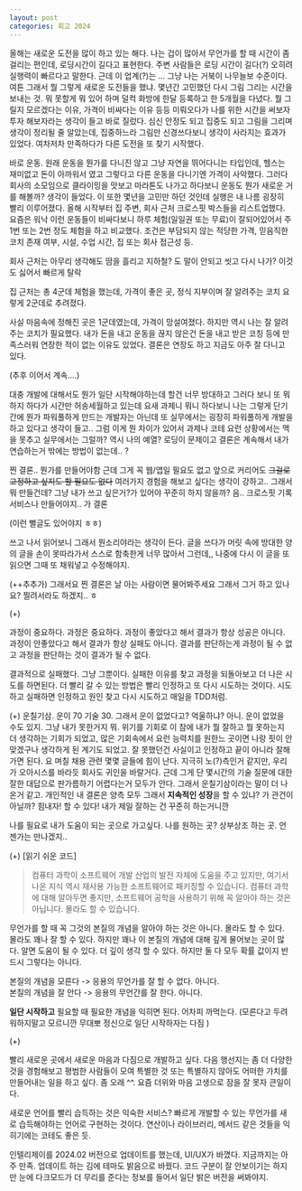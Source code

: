 ```yaml
---
layout: post
categories: 회고 2024
---
```


올해는 새로운 도전을 많이 하고 있는 해다. 나는 겁이 많아서 무언가를 할 때 시간이 좀 걸리는 편인데, 로딩시간이 길다고 표현한다. 
주변 사람들은 로딩 시간이 길다(?) 오히려 실행력이 빠르다고 말한다. 
근데 이 업계(?)는 ... 그냥 나는 거북이 나무늘보 수준이다. 여튼 그래서 뭘 그렇게 새로운 도전들을 했냐. 몇년간 고민했던 다시 그림 그리는 시간을 보내는 것. 뭐 못할게 뭐 있어 하며 덜컥 화방에 한달 등록하고 한 5개월을 다녔다. 뭘 그릴지 모르겠다는 이유, 가격이 비싸다는 이유 등등 미뤄오다가 나를 위한 시간을 써보자 투자 해보자라는 생각이 들고 바로 질렀다. 심신 안정도 되고 집중도 되고 그림을 그리며 생각이 정리될 줄 알았는데, 집중하느라 그림만 신경쓰다보니 생각이 사라지는 효과가 있었다. 여차저차 만족하다가 다른 도전을 또 찾기 시작했다. 

바로 운동. 원래 운동을 뭔가를 다니진 않고 그냥 자연을 뛰어다니는 타입인데, 헬스는 재미없고 돈이 아까워서 였고 그렇다고 다른 운동을 다니기엔 가격이 사악했다. 그러다 회사의 소모임으로 클라이밍을 맛보고 마라톤도 나가고 하다보니 운동도 뭔가 새로운 거를 해볼까? 생각이 들었다. 이 또한 몇년을 고민만 하던 것인데 실행은 내 나름 굉장히 빨리 이루어졌다. 올해 시작부터 집 주변, 회사 근처 크로스핏 박스들을 리스트업했다. 요즘은 워낙 이런 운동들이 비싸다보니 하루 체험(일일권 또는 무료)이 잘되어있어서 주 1번 또는 2번 정도 체험을 하고 비교했다. 
조건은 부담되지 않는 적당한 가격, 믿음직한 코치 존재 여부, 시설, 수업 시간, 집 또는 회사 접근성 등. 

회사 근처는 아무리 생각해도 땀을 흘리고 지하철? 도 말이 안되고 씻고 다시 나가? 이것도 싫어서 빠르게 탈락 

집 근처는 총 4군데 체험을 했는데, 가격이 좋은 곳, 정식 지부이며 잘 알려주는 코치 요렇게 2군데로 추려졌다. 

사실 마음속에 정해진 곳은 1군데였는데, 가격이 망설여졌다. 하지만 역시 나는 잘 알려주는 코치가 필요했다. 내가 돈을 내고 운동을 끊지 않은건 돈을 내고 받은 코칭 등에 만족스러워 연장한 적이 없는 이유도 있었다. 
결론은 연장도 하고 지금도 아주 잘 다니고 있다. 

(추후 이어서 계속....)

대충 개발에 대해서도 뭔가 일단 시작해야하는데 할건 너무 방대하고 그러다 보니 또 뭐하지 하다가 시간만 허송세월하고 있는데 
요새 과제니 뭐니 하다보니 나는 그렇게 단기간에 뭔가 파워풀하게 만드는 개발자는 아닌데 또 실무에서는 굉장히 파워풀하게 개발을 하고 있다고 생각이 들고.. 그럼 이게 뭔 차이가 있어서 과제나 코테 요런 상황에서는 맥을 못추고 실무에서는 그럴까? 역시 나의 예열? 로딩이 문제이고 결론은 계속해서 내가 연습하는거 밖에는 방법이 없는데.. ? 

찐 결론.. 뭔가를 만들어야함 근데 그게 꼭 웹/앱일 필요도 없고 앞으로 커리어도 ~~그걸로 고정하고 싶지도 할 필요도 없다~~ 여러가지 경험을 해보고 싶다는 생각이 강하고.. 그래서 뭐 만들건데? 그냥 내가 쓰고 싶은거?가 있어야 꾸준히 하지 않을까? 음.. 크로스핏 기록 서비스나 만들어야지.. 가 결론 

(이런 뻘글도 있어야지 ㅎㅎ)

쓰고 나서 읽어보니 그래서 뭔소리야라는 생각이 든다. 글을 쓰다가 머릿 속에 방대한 양의 글을 손이 못따라가서 스스로 함축한게 너무 많아서 그런데,, 나중에 다시 이 글을 또 읽으면 그때 또 채워넣고 수정해야지. 

(++추추가)
그래서요 찐 결론은 날 아는 사람이면 물어봐주세요 그래서 그거 하고 있나요? 찔려서라도 하겠지.. ㅎ

(+)

과정이 중요하다. 과정은 중요하다. 과정이 좋았다고 해서 결과가 항상 성공은 아니다. 과정이 안좋았다고 해서 결과가 항상 실패도 아니다. 결과를 판단하는게 과정이 될 수 없고 과정을 판단하는 것이 결과가 될 수 없다. 

결과적으로 실패했다. 그냥 그뿐이다. 실패한 이유를 찾고 과정을 되돌아보고 더 나은 시도를 하면된다. 더 빨리 갈 수 있는 방법은 빨리 인정하고 또 다시 시도하는 것이다. 시도하고 실패하면 인정하고 원인 찾고 다시 시도하고 매일을 TDD처럼. 

(+)
운칠기삼.
운이 70 기술 30. 그래서 운이 없었다고? 억울하냐? 아니. 운이 없었을 수도 있지. 그냥 내가 못한거지 뭐. 
위기를 기회로 이 참에 내가 뭘 잘하고 뭘 못하는지 더 생각하는 기회가 되었고, 많은 기회속에서 요런 능력치를 원한느 곳이면 나랑 핏이 안맞겠구나 생각하게 된 계기도 되었고. 잘 못했던건 사실이고 인정하고 끝이 아니라 잘해가면 된다. 요 며칠 채용 관련 몇몇 글들에 힘이 난다. 지극히 노(?)측인거 같지만, 우리가 오아시스를 바라듯 회사도 귀인을 바랄거다. 근데 그게 단 몇시간의 기술 질문에 대한 잘한 대답으로 판가름하기 어렵다는거 모두가 안다. 그래서 운칠기삼이라는 말이 더 나온거 같고. 개인적인 내 결론은 양측 모두 그래서 **지속적인 성장**을 할 수 있냐? 가 관건이 아닐까? 힘내자! 할 수 있다! 내가 제일 잘하는 건 꾸준히 하는거니깐 

나를 필요로 내가 도움이 되는 곳으로 가고싶다. 나를 원하는 곳? 상부상조 하는 곳. 언젠가는 만나겠지.. 

(+)
[읽기 쉬운 코드] 

>컴퓨터 과학이 소프트웨어 개발 산업의 발전 자체에 도움을 주고 있지만, 여기서 나온 지식 역시 재사용 가능한 소프트웨어로 패키징할 수 있습니다. 컴퓨터 과학에 대해 알아두면 좋지만, 소프트웨어 공학을 사용하기 위해 꼭 알아야 하는 것은 아닙니다. 몰라도 할 수 있습니다.

   
무언가를 할 때 꼭 그것의 본질의 개념을 알아야 하는 것은 아니다. 몰라도 할 수 있다. 몰라도 꽤나 잘 할 수 있다. 하지만 꽤나 이 본질의 개념에 대해 깊게 물어보는 곳이 많다. 알면 도움이 될 수 있다. 더 깊이 생각 할 수 있다. 하지만 둘 다 모두 확률 값이지 반드시 그렇다는 아니다.       

본질의 개념을 모른다 -> 응용의 무언가를 잘 할 수 없다. 아니다.       
본질의 개념을 잘 안다 -> 응용의 무언간를 잘 한다. 아니다.       

**일단 시작하고** 필요할 때 필요한 개념을 익히면 된다. 어차피 까먹는다. 
(모른다고 두려워하지말고 모르니깐 무대뽀 정신으로 일단 시작하자는 다짐 )

(+)

빨리 새로운 곳에서 새로운 마음과 다짐으로 개발하고 싶다. 
다음 행선지는 좀 더 다양한 것을 경험해보고 평범한 사람들이 모여 특별한 것 또는 특별하지 않아도 어떠한 가치를 만들어내는 일을 하고 싶다. 좀 오래 ^^. 요즘 더위와 마음 고생으로 잠을 잘 못자 큰일이다. 

새로운 언어를 빨리 습득하는 것은 익숙한 서비스? 빠르게 개발할 수 있는 무언가를 새로 습득해야하는 언어로 구현하는 것이다. 연산이나 라이브러리, 메서드 같은 것들을 익히기에는 코테도 좋은 듯. 

인텔리제이를 2024.02 버전으로 업데이트를 했는데, UI/UX가 바꼈다. 지금까지는 아주 만족. 업데이트 하는 김에 테마도 밝음으로 바꿨다. 코드 구분이 잘 안보이기는 하지만 눈에 다크모드가 더 무리를 준다는 정보를 들어서 일단 밝은 버전을 써봐야지.
